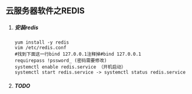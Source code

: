## 云服务器软件之REDIS

1. ##### 安装redis

   ```shell
   yum install -y redis
   vim /etc/redis.conf
   #找到下面这一行bind 127.0.0.1注释掉#bind 127.0.0.1
   requirepass !pssword_ (密码需要修改)
   systemctl enable redis.service （开机启动）
   systemctl start redis.service -> systemctl status redis.service
   ```
   
   
   
2. ##### TODO

   ```shell
   
   ```
   